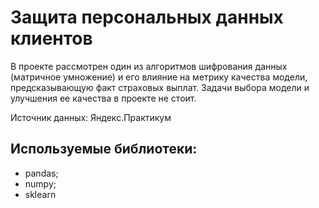 # Защита персональных данных клиентов

В проекте рассмотрен один из алгоритмов шифрования данных (матричное умножение) и его влияние на метрику качества модели, предсказывающую факт страховых выплат.
Задачи выбора модели и улучшения ее качества в проекте не стоит.

Источник данных: Яндекс.Практикум

## Используемые библиотеки:
- pandas;
- numpy;
- sklearn

